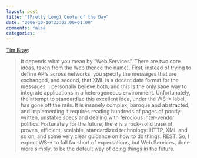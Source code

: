 ```yaml
---
layout: post
title: "(Pretty Long) Quote of the Day"
date: "2006-10-10T23:02:00+01:00"
comments: false
categories: 
---
```


<p><a href="http://www.linuxjournal.com/article/9247">Tim Bray</a>:</p>

<blockquote>
<p>It depends what you mean by &#8220;Web Services&#8221;.  There are two core ideas, taken from the Web (hence the name).  First, instead of trying to define APIs across networks, you specify the messages that are exchanged, and second, that XML is a decent data format for the messages.  I personally believe both, and this is the only sane way to integrate applications in a heterogeneous environment.  Unfortunately, the attempt to standardize this excellent idea, under the WS-* label, has gone off the rails.  It is insanely complex, baroque and abstracted, and implementing it requires reading hundreds of pages of poorly written, unstable specs and dealing with ferocious inter-vendor politics.  Fortunately for the future, there is a rock-solid base of proven, efficient, scalable, standardized technology: HTTP, XML and so on, and some very clear guidance on how to do things: REST.  So, I expect WS-* to fall far short of expectations, but Web Services, done more simply, to be the default way of doing things in the future.</p>
</blockquote>



